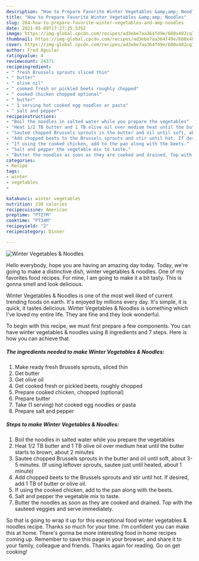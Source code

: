 ```yaml
---
description: "How to Prepare Favorite Winter Vegetables &amp;amp; Noodles"
title: "How to Prepare Favorite Winter Vegetables &amp;amp; Noodles"
slug: 264-how-to-prepare-favorite-winter-vegetables-and-amp-noodles
date: 2021-05-09T17:27:25.535Z
image: https://img-global.cpcdn.com/recipes/ad3ebe7aa364f49e/680x482cq70/winter-vegetables-noodles-recipe-main-photo.jpg
thumbnail: https://img-global.cpcdn.com/recipes/ad3ebe7aa364f49e/680x482cq70/winter-vegetables-noodles-recipe-main-photo.jpg
cover: https://img-global.cpcdn.com/recipes/ad3ebe7aa364f49e/680x482cq70/winter-vegetables-noodles-recipe-main-photo.jpg
author: Fred Aguilar
ratingvalue: 4
reviewcount: 24371
recipeingredient:
- " fresh Brussels sprouts sliced thin"
- " butter"
- " olive oil"
- " cooked fresh or pickled beets roughly chopped"
- " cooked chicken chopped optional"
- " butter"
- " 1 serving hot cooked egg noodles or pasta"
- " salt and pepper"
recipeinstructions:
- "Boil the noodles in salted water while you prepare the vegetables"
- "Heat 1/2 TB butter and 1 TB olive oil over medium heat until the butter starts to brown, about 2 minutes"
- "Sautee chopped Brussels sprouts in the butter and oil until soft, about 3-5 minutes. (If using leftover sprouts, sautee just until heated, about 1 minute)"
- "Add chopped beets to the Brussels sprouts and stir until hot. If desired, add 1 TB of butter or olive oil."
- "If using the cooked chicken, add to the pan along with the beets."
- "Salt and pepper the vegetable mix to taste."
- "Butter the noodles as soon as they are cooked and drained. Top with the sauteed veggies and serve immediately."
categories:
- Recipe
tags:
- winter
- vegetables
- 

katakunci: winter vegetables  
nutrition: 239 calories
recipecuisine: American
preptime: "PT27M"
cooktime: "PT34M"
recipeyield: "2"
recipecategory: Dinner

---
```



![Winter Vegetables &amp; Noodles](https://img-global.cpcdn.com/recipes/ad3ebe7aa364f49e/680x482cq70/winter-vegetables-noodles-recipe-main-photo.jpg)

Hello everybody, hope you are having an amazing day today. Today, we're going to make a distinctive dish, winter vegetables &amp; noodles. One of my favorites food recipes. For mine, I am going to make it a bit tasty. This is gonna smell and look delicious.



Winter Vegetables &amp; Noodles is one of the most well liked of current trending foods on earth. It's enjoyed by millions every day. It's simple, it is quick, it tastes delicious. Winter Vegetables &amp; Noodles is something which I've loved my entire life. They are fine and they look wonderful.


To begin with this recipe, we must first prepare a few components. You can have winter vegetables &amp; noodles using 8 ingredients and 7 steps. Here is how you can achieve that.

<!--inarticleads1-->

##### The ingredients needed to make Winter Vegetables &amp; Noodles:

1. Make ready  fresh Brussels sprouts, sliced thin
1. Get  butter
1. Get  olive oil
1. Get  cooked fresh or pickled beets, roughly chopped
1. Prepare  cooked chicken, chopped (optional)
1. Prepare  butter
1. Take  (1 serving) hot cooked egg noodles or pasta
1. Prepare  salt and pepper




<!--inarticleads2-->

##### Steps to make Winter Vegetables &amp; Noodles:

1. Boil the noodles in salted water while you prepare the vegetables
1. Heat 1/2 TB butter and 1 TB olive oil over medium heat until the butter starts to brown, about 2 minutes
1. Sautee chopped Brussels sprouts in the butter and oil until soft, about 3-5 minutes. (If using leftover sprouts, sautee just until heated, about 1 minute)
1. Add chopped beets to the Brussels sprouts and stir until hot. If desired, add 1 TB of butter or olive oil.
1. If using the cooked chicken, add to the pan along with the beets.
1. Salt and pepper the vegetable mix to taste.
1. Butter the noodles as soon as they are cooked and drained. Top with the sauteed veggies and serve immediately.




So that is going to wrap it up for this exceptional food winter vegetables &amp; noodles recipe. Thanks so much for your time. I'm confident you can make this at home. There's gonna be more interesting food in home recipes coming up. Remember to save this page in your browser, and share it to your family, colleague and friends. Thanks again for reading. Go on get cooking!
